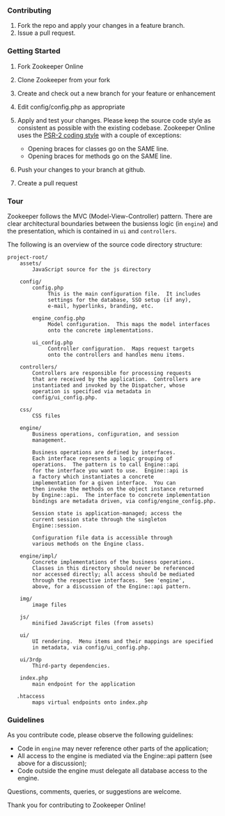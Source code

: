 ### Contributing

1. Fork the repo and apply your changes in a feature branch.
2. Issue a pull request.


### Getting Started

1. Fork Zookeeper Online
2. Clone Zookeeper from your fork
3. Create and check out a new branch for your feature or enhancement
4. Edit config/config.php as appropriate
5. Apply and test your changes.  Please keep the source code style
   as consistent as possible with the existing codebase.  Zookeeper
   Online uses the [PSR-2 coding style](https://github.com/php-fig/fig-standards/blob/master/accepted/PSR-2-coding-style-guide.md)
   with a couple of exceptions:

   * Opening braces for classes go on the SAME line.
   * Opening braces for methods go on the SAME line.

6. Push your changes to your branch at github.
7. Create a pull request


### Tour

Zookeeper follows the MVC (Model-View-Controller) pattern.  There are
clear architectural boundaries between the busienss logic (in `engine`)
and the presentation, which is contained in `ui` and `controllers`.

The following is an overview of the source code directory structure:

    project-root/
        assets/
            JavaScript source for the js directory
            
        config/
            config.php
                 This is the main configuration file.  It includes
                 settings for the database, SSO setup (if any),
                 e-mail, hyperlinks, branding, etc.
                 
            engine_config.php
                 Model configuration.  This maps the model interfaces
                 onto the concrete implementations.
                 
            ui_config.php
                 Controller configuration.  Maps request targets
                 onto the controllers and handles menu items.
                 
        controllers/
            Controllers are responsible for processing requests
            that are received by the application.  Controllers are
            instantiated and invoked by the Dispatcher, whose
            operation is specified via metadata in
            config/ui_config.php.
            
        css/
            CSS files
            
        engine/
            Business operations, configuration, and session
            management.
            
            Business operations are defined by interfaces.
            Each interface represents a logic grouping of
            operations.  The pattern is to call Engine::api
            for the interface you want to use.  Engine::api is
            a factory which instantiates a concrete
            implementation for a given interface.  You can
            then invoke the methods on the object instance returned
            by Engine::api.  The interface to concrete implementation
            bindings are metadata driven, via config/engine_config.php.
            
            Session state is application-managed; access the
            current session state through the singleton
            Engine::session.
            
            Configuration file data is accessible through
            various methods on the Engine class.
            
        engine/impl/
            Concrete implementations of the business operations.
            Classes in this directory should never be referenced
            nor accessed directly; all access should be mediated
            through the respective interfaces.  See 'engine',
            above, for a discussion of the Engine::api pattern.
            
        img/
            image files
            
        js/
            minified JavaScript files (from assets)
            
        ui/
            UI rendering.  Menu items and their mappings are specified
            in metadata, via config/ui_config.php.

        ui/3rdp
            Third-party dependencies.
            
        index.php
            main endpoint for the application
            
       .htaccess
            maps virtual endpoints onto index.php


### Guidelines

As you contribute code, please observe the following guidelines:

* Code in `engine` may never reference other parts of the application;
* All access to the engine is mediated via the Engine::api pattern (see
  above for a discussion);
* Code outside the engine must delegate all database access to the engine.

Questions, comments, queries, or suggestions are welcome.

Thank you for contributing to Zookeeper Online!
